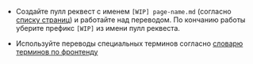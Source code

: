 * Создайте пулл реквест с именем `[WIP] page-name.md` (согласно [списку страниц](https://github.com/vuejs-ru/vuejs.org/issues/4)) и работайте над переводом. По кончанию работы уберите префикс `[WIP]` из имени пулл реквеста.

* Используйте переводы специальных терминов согласно [словарю терминов по фронтенду](https://github.com/web-standards-ru/dictionary/blob/master/Dictionary.md)